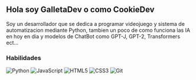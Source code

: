 ## Hola soy **GalletaDev** o como **CookieDev**
Soy un desarrollador que se dedica a programar videojuego y sistema de automatizacion mediante Python, 
tambien un poco de como funciona las IA en hoy en dia y modelos de ChatBot como GPT-J, GPT-2, Transformers ect...

### Habilidades

![Python](https://img.shields.io/badge/Python-3776AB?style=for-the-badge&logo=python&logoColor=white)
![JavaScript](https://img.shields.io/badge/JavaScript-F7DF1E?style=for-the-badge&logo=javascript&logoColor=black)
![HTML5](https://img.shields.io/badge/HTML5-E34F26?style=for-the-badge&logo=html5&logoColor=white)
![CSS3](https://img.shields.io/badge/CSS3-1572B6?style=for-the-badge&logo=css3&logoColor=white)
![Git](https://img.shields.io/badge/Git-F05032?style=for-the-badge&logo=git&logoColor=white)

